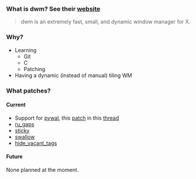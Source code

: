 ### What is dwm? See their [website](https://dwm.suckless.org/)
> dwm is an extremely fast, small, and dynamic window manager for X.

### Why?
* Learning
  * Git
  * C
  * Patching
* Having a dynamic (instead of manual) tiling WM

### What patches?

#### Current
* Support for [pywal](https://github.com/dylanaraps/pywal), this [patch](https://github.com/dylanaraps/pywal/files/2751496/wal.patch.zip) in this [thread](https://github.com/dylanaraps/pywal/issues/186)
* [ru_gaps](https://dwm.suckless.org/patches/ru_gaps/)
* [sticky](https://dwm.suckless.org/patches/sticky/)
* [swallow](https://dwm.suckless.org/patches/swallow/)
* [hide_vacant_tags](https://dwm.suckless.org/patches/hide_vacant_tags/)
#### Future
None planned at the moment.
